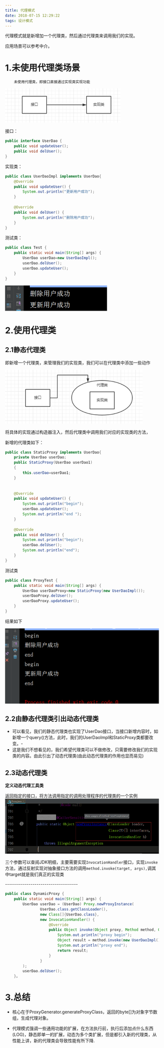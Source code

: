 ```yaml
---
title: 代理模式
date: 2018-07-15 12:29:22
tags: 设计模式
---
```




代理模式就是新增加一个代理类，然后通过代理类来调用我们的实现。

应用场景可以参考中介。

# 1.未使用代理类场景

        未使用代理类，即接口直接通过实现类实现功能

![](代理模式\1.jpg)

接口：

```java
public interface UserDao {
    public void updateUser();
    public void delUser();
}
```

实现类：

```java
public class UserDaoImpl implements UserDao{
    @Override
    public void updateUser() {
        System.out.println("更新用户成功");
    }

    @Override
    public void delUser() {
        System.out.println("删除用户成功");
    }
}
```

测试类：

```java
public class Test {
    public static void main(String[] args) {
        UserDao userDao=new UserDaoImpl();
        userDao.delUser();
        userDao.updateUser();
    }
}

```

![](代理模式\2.jpg)

# 2.使用代理类

## 2.1静态代理类

即新增一个代理类，来管理我们的实现类，我们可以在代理类中添加一些动作

![](代理模式\3.jpg)

将具体的实现通过构造器注入，然后代理类中调用我们对应的实现类的方法，

新增的代理类如下：

```java
public class StaticProxy implements UserDao{
    private UserDao userDao;
    public StaticProxy(UserDao userDao1)
    {
        this.userDao=userDao1;
    }


    @Override
    public void updateUser() {
        System.out.println("begin");
        userDao.updateUser();
        System.out.println("end ");
    }

    @Override
    public void delUser() {
        System.out.println("begin");
        userDao.delUser();
        System.out.println("end");
    }
}
```

测试类

```java
public class ProxyTest {
    public static void main(String[] args) {
        UserDao userDaoProxy=new StaticProxy(new UserDaoImpl());
        userDaoProxy.delUser();
        userDaoProxy.updateUser();
    }
}
```

结果如下

![](代理模式\4.jpg)

## 2.2由静态代理类引出动态代理类

- 可以看见，我们的静态代理类也实现了UserDao接口，当接口新增内容时，如新增一个query()方法，此时，我们的UserDaoImpl和StaticProxy类都要改变。-
- 这是我们不想看见的，我们希望代理类可以不做修改，只需要修改我们的实现类的内容。由此引出了动态代理类(由此动态代理类的作用也显而易见) 

## 2.3动态代理类

**定义动态代理工具类**

返回指定的接口，将方法调用指定的调用处理程序的代理类的一个实例![](代理模式\5.jpg)

三个参数可以查阅JDK明细，主要需要实现`InvocationHandler`接口，实现`invoke`方法，通过反射实现对抽象接口方法的调用`method.invoke(target, args),`调其中target就是我们真正的实现类

\-\-\-\-\-\-\-\-\-\-\-\-\-\-\-\-\-\-\-\-\-\-\-\-\-\-\-\-\-\-\-\-\-\-\-\-\-

```java
public class DynamicProxy {
    public static void main(String[] args) {
        UserDao userDao = (UserDao) Proxy.newProxyInstance(
                UserDao.class.getClassLoader(),
                new Class[]{UserDao.class},
                new InvocationHandler() {
                    @Override
                    public Object invoke(Object proxy, Method method, Object[] args) throws Throwable {
                        System.out.println("proxy begin");
                        Object result = method.invoke(new UserDaoImpl(), args);
                        System.out.println("proxy end");
                        return result;
                    }
                }
        );
        userDao.delUser();
    }，
```



# 3.总结

- 核心在于ProxyGenerator.generateProxyClass，返回的byte[]为对象字节数组，生成代理对象。

- 代理模式强调一些通用功能的扩展，在方法执行前，执行后添加点什么东西(LOG)，静态即单一的扩展，动态为多个类扩展，但是都引入新的代理类，从性能上讲，新的代理类会导致性能有所下降.